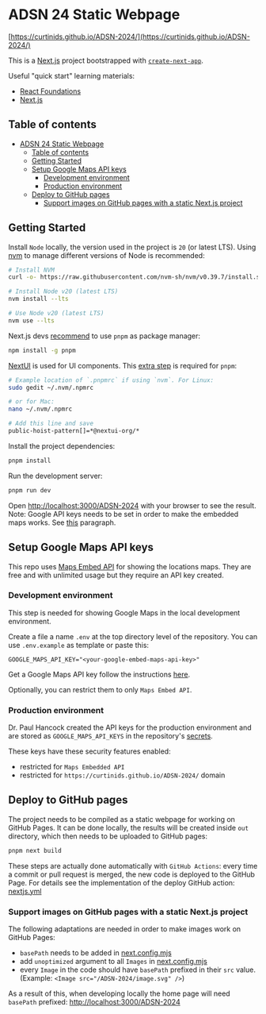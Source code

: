 # ADSN 24 Static Webpage

[https://curtinids.github.io/ADSN-2024/](https://curtinids.github.io/ADSN-2024/)

This is a [Next.js](https://nextjs.org/) project bootstrapped with [`create-next-app`](https://github.com/vercel/next.js/tree/canary/packages/create-next-app).

Useful "quick start" learning materials:

- [React Foundations](https://nextjs.org/learn/react-foundations)
- [Next.js](https://nextjs.org/learn/dashboard-app)

## Table of contents

- [ADSN 24 Static Webpage](#adsn-24-static-webpage)
  - [Table of contents](#table-of-contents)
  - [Getting Started](#getting-started)
  - [Setup Google Maps API keys](#setup-google-maps-api-keys)
    - [Development environment](#development-environment)
    - [Production environment](#production-environment)
  - [Deploy to GitHub pages](#deploy-to-github-pages)
    - [Support images on GitHub pages with a static Next.js project](#support-images-on-github-pages-with-a-static-nextjs-project)

## Getting Started

Install `Node` locally, the version used in the project is `20` (or latest LTS). Using [nvm](<(https://github.com/nvm-sh/nvm?tab=readme-ov-file#usage)>) to manage different versions of Node is recommended:

```bash
# Install NVM
curl -o- https://raw.githubusercontent.com/nvm-sh/nvm/v0.39.7/install.sh | bash

# Install Node v20 (latest LTS)
nvm install --lts

# Use Node v20 (latest LTS)
nvm use --lts
```

Next.js devs [recommend](https://nextjs.org/learn/dashboard-app/getting-started#creating-a-new-project) to use `pnpm` as package manager:

```bash
npm install -g pnpm
```

[NextUI](https://nextui.org/docs/guide/introduction) is used for UI components. This [extra step](https://nextui.org/docs/guide/installation#hoisted-dependencies-setup-1) is required for `pnpm`:

```bash
# Example location of `.pnpmrc` if using `nvm`. For Linux:
sudo gedit ~/.nvm/.npmrc

# or for Mac:
nano ~/.nvm/.npmrc

# Add this line and save
public-hoist-pattern[]=*@nextui-org/*
```

Install the project dependencies:

```bash
pnpm install
```

Run the development server:

```bash
pnpm run dev
```

Open [http://localhost:3000/ADSN-2024](http://localhost:3000/ADSN-2024) with your browser to see the result.
Note: Google API keys needs to be set in order to make the embedded maps works. See [this](#setup-google-maps-api-keys) paragraph.

## Setup Google Maps API keys

This repo uses [Maps Embed API](https://developers.google.com/maps/documentation/embed/quickstart) for showing the locations maps. They are free and with unlimited usage but they require an API key created.

### Development environment

This step is needed for showing Google Maps in the local development environment.

Create a file a name `.env` at the top directory level of the repository. You can use `.env.example` as template or paste this:

```
GOOGLE_MAPS_API_KEY="<your-google-embed-maps-api-key>"
```

Get a Google Maps API key follow the instructions [here](https://developers.google.com/maps/documentation/embed/quickstart#api-key).

Optionally, you can restrict them to only `Maps Embed API`.

### Production environment

Dr. Paul Hancock created the API keys for the production environment and are stored as `GOOGLE_MAPS_API_KEYS` in the repository's [secrets](https://github.com/CurtinIDS/ADSN-2024/settings/secrets/actions).

These keys have these security features enabled:

- restricted for `Maps Embedded API`
- restricted for `https://curtinids.github.io/ADSN-2024/` domain

## Deploy to GitHub pages

The project needs to be compiled as a static webpage for working on GitHub Pages. It can be done locally, the results will be created inside `out` directory, which then needs to be uploaded to GitHub pages:

```bash
pnpm next build
```

These steps are actually done automatically with `GitHub Actions`: every time a commit or pull request is merged, the new code is deployed to the GitHub Page.
For details see the implementation of the deploy GitHub action: [nextjs.yml](/.github/workflows/nextjs.yml)

### Support images on GitHub pages with a static Next.js project

The following adaptations are needed in order to make images work on GitHub Pages:

- `basePath` needs to be added in [next.config.mjs](next.config.mjs)
- add `unoptimized` argument to all `Images` in [next.config.mjs](next.config.mjs)
- every `Image` in the code should have `basePath` prefixed in their `src` value. (Example: `<Image src="/ADSN-2024/image.svg" />`)

As a result of this, when developing locally the home page will need `basePath` prefixed: [http://localhost:3000/ADSN-2024](http://localhost:3000/ADSN-2024)
